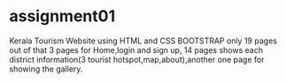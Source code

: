 # assignment01
Kerala Tourism Website using HTML and CSS BOOTSTRAP only
19 pages out of that 3 pages for Home,login and sign up,
14 pages shows each district information(3 tourist hotspot,map,about),another one page for showing the gallery.
